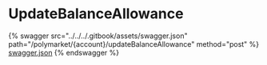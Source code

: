 # UpdateBalanceAllowance

{% swagger src="../../../.gitbook/assets/swagger.json" path="/polymarket/{account}/updateBalanceAllowance" method="post" %}
[swagger.json](../../../.gitbook/assets/swagger.json)
{% endswagger %}
